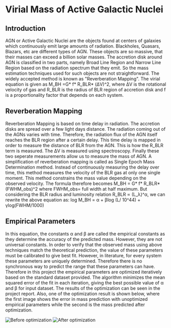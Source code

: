 # Virial Mass of Active Galactic Nuclei 
## Introduction

AGN or Active Galactic Nuclei are the objects found at centers of galaxies which continuously emit large amounts of radiation. Blackholes, Quasars, Blazars, etc are different types of AGN. These objects are so massive, that their masses can exceed a billion solar masses. The accretion disk around AGN is classified in two parts, namely Broad Line Region and Narrow Line Region based on the radiation spectrum that they emit. So the mass estimation techniques used for such objects are not straightforward. The widely accepted method is known as "Reverberation Mapping". The virial equation is given as M_BH =G* f* R_BLR* (ΔV)^2, where ΔV is the rotational velocity of gas and R_BLR is the radius of BLR region of accretion disk and f is a proportionality factor that depends on each system.
## Reverberation Mapping
Reverberation Mapping is based on time delay in radiation. The accretion disks are spread over a few light days distance. The radiation coming out of the AGNs varies with time. Therefore, the radiation flux of the AGN itself reaches the BLR region after a certain delay. This time delay is mapped in order to measure the distance of BLR from the AGN. This is how the R_BLR term is measured. The ΔV is measured using spectroscopy. Finally these two seperate measurements allow us to measure the mass of AGN.
A simplification of reverberation mapping is called as Single Epoch Mass Determination method. Instead of continuously measuring the delay over time, this method measures the velocity of the BLR gas at only one single moment. This method constrains the mass value depending on the observed velocity. The formula therefore becomes M_BH =  G* f* R_BLR* (FWHM_obs)^2 where FWHM_obs= full width at half maximum. But considering the BLR radius and luminosity relation R_BLR ∝ (L_λ)^α, we can rewrite the above equation as: 
log M_BH = α + βlog (L/ 10^44) + γlog(FWHM/1000)

## Empirical Parameters
In this equation, the constants α and β are called the empirical constants as they determine the accuracy of the predicted mass. However, they are not universal constants. In order to verify that the observed mass using above techniques match the theoretical prediction, the value of these parameters must be calibrated to give best fit. However, in literature, for every system these parameters are uniquely determined. Therefore there is no synchronous way to predict the range that these parameters can have. Therefore in this project the empirical parameters are optimized iteratively based on the standard dataset provided. The algorithm minimizes the mean squared error of the fit in each iteration, giving the best possible value of α and β for input dataset. The results of the optimization can be seen in the project report. Also, one of the optimization result is shown below, where the first image shows the error in mass prediction with unoptimized empirical parameters while the second is the mass predicted after optimization.

![Before optimization](https://github.com/user-attachments/assets/b67bd1e6-b618-455a-bbca-0d24e849f7e4)
![After optimization](https://github.com/user-attachments/assets/604adce5-9ee2-4c66-b7d5-bbac8bdd43a8)


